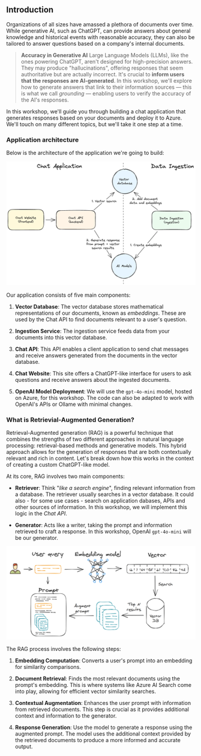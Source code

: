 ## Introduction

Organizations of all sizes have amassed a plethora of documents over time. While generative AI, such as ChatGPT, can provide answers about general knowledge and historical events with reasonable accuracy, they can also be tailored to answer questions based on a company's internal documents.

<div class="info" data-title="note">

> **Accuracy in Generative AI** 
> Large Language Models (LLMs), like the ones powering ChatGPT, aren't designed for high-precision answers. They may produce "hallucinations", offering responses that seem authoritative but are actually incorrect. It's crucial to **inform users that the responses are AI-generated**. In this workshop, we'll explore how to generate answers that link to their information sources — this is what we call *grounding* — enabling users to verify the accuracy of the AI's responses.

</div>

In this workshop, we'll guide you through building a chat application that generates responses based on your documents and deploy it to Azure. We'll touch on many different topics, but we'll take it one step at a time.

### Application architecture

Below is the architecture of the application we're going to build:

![Application architecture](./assets/architecture.png)

Our application consists of five main components:

1. **Vector Database**: The vector database stores mathematical representations of our documents, known as _embeddings_. These are used by the Chat API to find documents relevant to a user's question.

2. **Ingestion Service**: The ingestion service feeds data from your documents into this vector database.

3. **Chat API**: This API enables a client application to send chat messages and receive answers generated from the documents in the vector database.

4. **Chat Website**: This site offers a ChatGPT-like interface for users to ask questions and receive answers about the ingested documents.

5. **OpenAI Model Deployment**: We will use the `gpt-4o-mini` model, hosted on Azure, for this workshop. The code can also be adapted to work with OpenAI's APIs or Ollame with minimal changes.

### What is Retrievial-Augmented Generation?

Retrieval-Augmented generation (RAG) is a powerful technique that combines the strengths of two different approaches in natural language processing: retrieval-based methods and generative models. This hybrid approach allows for the generation of responses that are both contextually relevant and rich in content. Let's break down how this works in the context of creating a custom ChatGPT-like model.

At its core, RAG involves two main components:

- **Retriever**: Think "_like a search engine_", finding relevant information from a database. The retriever usually searches in a vector database. It could also - for some use cases - search on application dabases, APIs and other sources of information. In this workshop, we will implement this logic in the _Chat API_.

- **Generator**: Acts like a writer, taking the prompt and information retrieved to craft a response. In this workshop, OpenAI `gpt-4o-mini` will be our generator.

![](./assets/rag.png)

The RAG process involves the following steps:

1. **Embedding Computation**: Converts a user's prompt into an embedding for similarity comparisons.

2. **Document Retrieval**: Finds the most relevant documents using the prompt's embedding. This is where systems like Azure AI Search come into play, allowing for efficient vector similarity searches.

3. **Contextual Augmentation**: Enhances the user prompt with information from retrieved documents. This step is crucial as it provides additional context and information to the generator.

4. **Response Generation**: Use the model to generate a response using the augmented prompt. The model uses the additional context provided by the retrieved documents to produce a more informed and accurate output.

